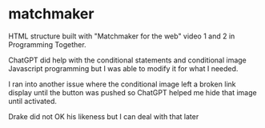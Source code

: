 # matchmaker
HTML structure built with "Matchmaker for the web" video 1 and 2 in Programming Together.

ChatGPT did help with the conditional statements and conditional image Javascript programming but I was able to modify it for what I needed.

I ran into another issue where the conditional image left a broken link display until the button was pushed so ChatGPT helped me hide that image until activated.

Drake did not OK his likeness but I can deal with that later
